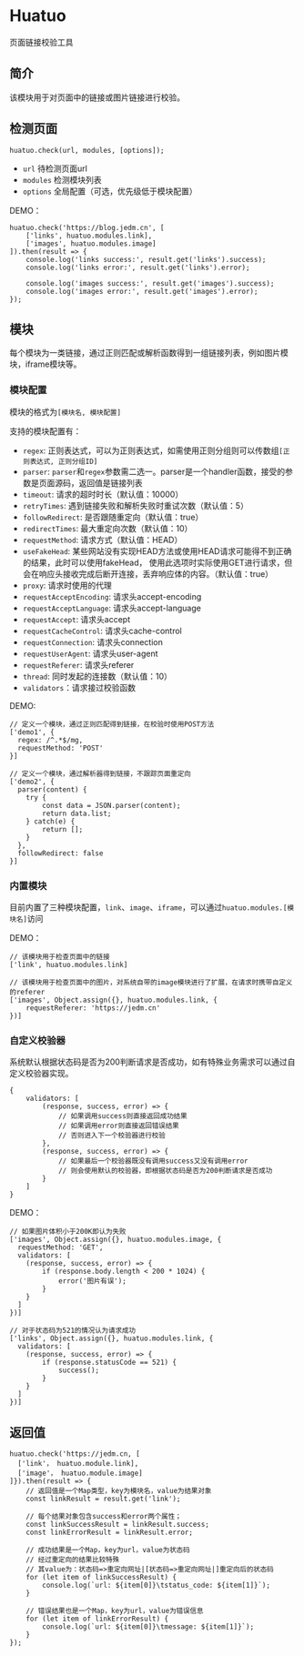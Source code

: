 # Huatuo

页面链接校验工具

## 简介

该模块用于对页面中的链接或图片链接进行校验。

## 检测页面

```
huatuo.check(url, modules, [options]);
```
- `url` 待检测页面url
- `modules` 检测模块列表
- `options` 全局配置（可选，优先级低于模块配置）

DEMO：
```
huatuo.check('https://blog.jedm.cn', [
    ['links', huatuo.modules.link],
    ['images', huatuo.modules.image]
]).then(result => {
    console.log('links success:', result.get('links').success);
    console.log('links error:', result.get('links').error);

    console.log('images success:', result.get('images').success);
    console.log('images error:', result.get('images').error);
});
```

## 模块

每个模块为一类链接，通过正则匹配或解析函数得到一组链接列表，例如图片模块，iframe模块等。

### 模块配置
模块的格式为`[模块名, 模块配置]`

支持的模块配置有：
- `regex`: 正则表达式，可以为正则表达式，如需使用正则分组则可以传数组`[正则表达式, 正则分组ID]`
- `parser`: `parser`和`regex`参数需二选一。parser是一个handler函数，接受的参数是页面源码，返回值是链接列表
- `timeout`: 请求的超时时长（默认值：10000）
- `retryTimes`: 遇到链接失败和解析失败时重试次数（默认值：5）
- `followRedirect`: 是否跟随重定向（默认值：true）
- `redirectTimes`: 最大重定向次数（默认值：10）
- `requestMethod`: 请求方式（默认值：HEAD）
- `useFakeHead`: 某些网站没有实现HEAD方法或使用HEAD请求可能得不到正确的结果，此时可以使用fakeHead，
    使用此选项时实际使用GET进行请求，但会在响应头接收完成后断开连接，丢弃响应体的内容。（默认值：true）
- `proxy`: 请求时使用的代理
- `requestAcceptEncoding`: 请求头accept-encoding
- `requestAcceptLanguage`: 请求头accept-language
- `requestAccept`: 请求头accept
- `requestCacheControl`: 请求头cache-control
- `requestConnection`: 请求头connection
- `requestUserAgent`: 请求头user-agent
- `requestReferer`: 请求头referer
- `thread`: 同时发起的连接数（默认值：10）
- `validators`：请求接过校验函数

DEMO:
```
// 定义一个模块，通过正则匹配得到链接，在校验时使用POST方法
['demo1', {
  regex: /^.*$/mg,
  requestMethod: 'POST'
}]

// 定义一个模块，通过解析器得到链接，不跟踪页面重定向
['demo2', {
  parser(content) {
    try {
        const data = JSON.parser(content);
        return data.list;
    } catch(e) {
        return [];
    }
  },
  followRedirect: false
}]
```

### 内置模块
目前内置了三种模块配置，`link`、`image`、`iframe`，可以通过`huatuo.modules.[模块名]`访问

DEMO：
```
// 该模块用于检查页面中的链接
['link', huatuo.modules.link]

// 该模块用于检查页面中的图片，对系统自带的image模块进行了扩展，在请求时携带自定义的referer
['images', Object.assign({}, huatuo.modules.link, {
    requestReferer: 'https://jedm.cn'
})]
```

### 自定义校验器

系统默认根据状态码是否为200判断请求是否成功，如有特殊业务需求可以通过自定义校验器实现。

```
{
    validators: [
        (response, success, error) => {
            // 如果调用success则直接返回成功结果
            // 如果调用error则直接返回错误结果
            // 否则进入下一个校验器进行校验
        },
        (response, success, error) => {
            // 如果最后一个校验器既没有调用success又没有调用error
            // 则会使用默认的校验器，即根据状态码是否为200判断请求是否成功
        }
    ]
}
```

DEMO：
```
// 如果图片体积小于200K即认为失败
['images', Object.assign({}, huatuo.modules.image, {
  requestMethod: 'GET',
  validators: [
    (response, success, error) => {
        if (response.body.length < 200 * 1024) {
            error('图片有误');
        }
    }
  ]
})]

// 对于状态码为521的情况认为请求成功
['links', Object.assign({}, huatuo.modules.link, {
  validators: [
    (response, success, error) => {
        if (response.statusCode == 521) {
            success();
        }
    }
  ]
})]
```

## 返回值

```
huatuo.check('https://jedm.cn, [
  ['link'， huatuo.module.link],
  ['image'， huatuo.module.image]
]}).then(result => {
    // 返回值是一个Map类型，key为模块名，value为结果对象
    const linkResult = result.get('link');

    // 每个结果对象包含success和error两个属性；
    const linkSuccessResult = linkResult.success;
    const linkErrorResult = linkResult.error;

    // 成功结果是一个Map，key为url，value为状态码
    // 经过重定向的结果比较特殊
    // 其value为：状态码=>重定向网址|[状态码=>重定向网址|]重定向后的状态码
    for (let item of linkSuccessResult) {
        console.log(`url: ${item[0]}\tstatus_code: ${item[1]}`);
    }

    // 错误结果也是一个Map，key为url，value为错误信息
    for (let item of linkErrorResult) {
        console.log(`url: ${item[0]}\tmessage: ${item[1]}`);
    }
});
```



